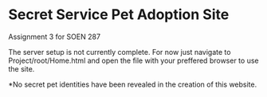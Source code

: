 # Secret Service Pet Adoption Site
Assignment 3 for SOEN 287

The server setup is not currently complete. For now just navigate to Project/root/Home.html and open the file with your preffered browser to use the site. 

*No secret pet identities have been revealed in the creation of this website.
